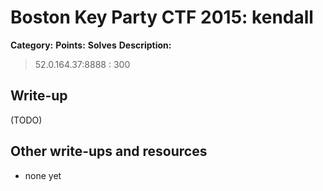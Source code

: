 # Boston Key Party CTF 2015: kendall

**Category:** 
**Points:** 
**Solves** 
**Description:**

> 52.0.164.37:8888 : 300

## Write-up

(TODO)

## Other write-ups and resources

* none yet